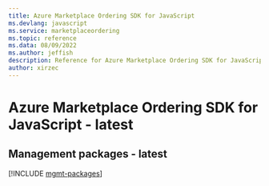 ```yaml
---
title: Azure Marketplace Ordering SDK for JavaScript
ms.devlang: javascript
ms.service: marketplaceordering
ms.topic: reference
ms.data: 08/09/2022
ms.author: jeffish
description: Reference for Azure Marketplace Ordering SDK for JavaScript
author: xirzec
---
```

# Azure Marketplace Ordering SDK for JavaScript - latest

## Management packages - latest
[!INCLUDE [mgmt-packages](marketplace-ordering-mgmt-index.md)]